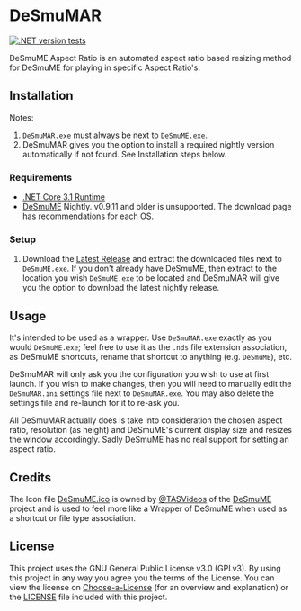 # DeSmuMAR

[![.NET version tests](https://img.shields.io/github/workflow/status/rlaphoenix/desmumar/Build)](https://github.com/rlaphoenix/desmumar/releases)

DeSmuME Aspect Ratio is an automated aspect ratio based resizing method for DeSmuME for playing in specific Aspect Ratio's.

## Installation

Notes:

1. `DeSmuMAR.exe` must always be next to `DeSmuME.exe`.
2. DeSmuMAR gives you the option to install a required nightly version automatically if not found. See Installation steps below.

### Requirements

- [.NET Core 3.1 Runtime]
- [DeSmuME] Nightly. v0.9.11 and older is unsupported. The download page has recommendations for each OS.

### Setup

1. Download the [Latest Release] and extract the downloaded files next to `DeSmuME.exe`. If you don't already have DeSmuME, then extract to the location you wish `DeSmuME.exe` to be located and DeSmuMAR will give you the option to download the latest nightly release.

  [.NET Core 3.1 Runtime]: <https://dotnet.microsoft.com/download/dotnet/3.1>
  [DeSmuME]: <https://desmume.org/download>
  [Latest Release]: <https://github.com/rlaphoenix/DeSmuMAR/releases/latest/download/DeSmuMAR.zip>

## Usage

It's intended to be used as a wrapper. Use `DeSmuMAR.exe` exactly as you would `DeSmuME.exe`; feel free to use it as the `.nds` file extension association, as DeSmuME shortcuts, rename that shortcut to anything (e.g. `DeSmuME`), etc.

DeSmuMAR will only ask you the configuration you wish to use at first launch. If you wish to make changes, then you will need to manually edit the `DeSmuMAR.ini` settings file next to `DeSmuMAR.exe`. You may also delete the settings file and re-launch for it to re-ask you.

All DeSmuMAR actually does is take into consideration the chosen aspect ratio, resolution (as height) and DeSmuME's current display size and resizes the window accordingly. Sadly DeSmuME has no real support for setting an aspect ratio.

## Credits

The Icon file [DeSmuME.ico] is owned by [@TASVideos] of the [DeSmuME] project and is used to feel more like a Wrapper of DeSmuME when used as a shortcut or file type association.

  [DeSmuME.ico]: <DeSmuME.ico>
  [DeSmuME]: <https://github.com/TASVideos/DeSmuME>
  [@TASVideos]: <https://github.com/TASVideos>

## License

This project uses the GNU General Public License v3.0 (GPLv3). By using this project in any way you agree you the terms of the License.
You can view the license on [Choose-a-License] (for an overview and explanation) or the [LICENSE] file included with this project.

  [Choose-a-License]: <https://choosealicense.com/licenses/gpl-3.0/>
  [LICENSE]: <LICENSE>
